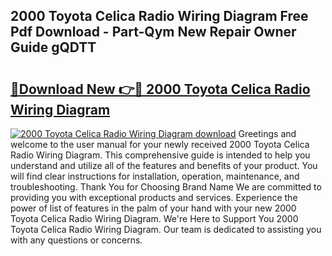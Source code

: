 ## 2000 Toyota Celica Radio Wiring Diagram Free Pdf Download - Part-Qym New Repair Owner Guide gQDTT

# <h2><a href="http://dfumj2.blite.top/?on=2000+Toyota+Celica+Radio+Wiring+Diagram">🔗Download New 👉🔴 2000 Toyota Celica Radio Wiring Diagram</a></h2>

[![2000 Toyota Celica Radio Wiring Diagram download](https://i.imgur.com/lujVjoI.png)](http://dfumj2.blite.top/?on=2000+Toyota+Celica+Radio+Wiring+Diagram)
Greetings and welcome to the user manual for your newly received 2000 Toyota Celica Radio Wiring Diagram. This comprehensive guide is intended to help you understand and utilize all of the features and benefits of your product. You will find clear instructions for installation, operation, maintenance, and troubleshooting. Thank You for Choosing Brand Name We are committed to providing you with exceptional products and services. Experience the power of list of features in the palm of your hand with your new 2000 Toyota Celica Radio Wiring Diagram. We're Here to Support You 2000 Toyota Celica Radio Wiring Diagram. Our team is dedicated to assisting you with any questions or concerns.
